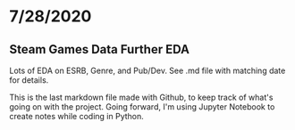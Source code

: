 # 7/28/2020

## Steam Games Data Further EDA

Lots of EDA on ESRB, Genre, and Pub/Dev. See .md file with matching date for details.

This is the last markdown file made with Github, to keep track of what's going on with the project. Going forward, I'm using Jupyter Notebook to create notes while coding in Python.
